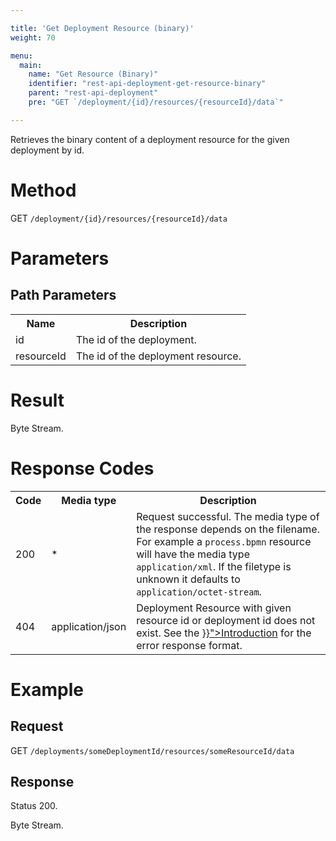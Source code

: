 ```yaml
---

title: 'Get Deployment Resource (binary)'
weight: 70

menu:
  main:
    name: "Get Resource (Binary)"
    identifier: "rest-api-deployment-get-resource-binary"
    parent: "rest-api-deployment"
    pre: "GET `/deployment/{id}/resources/{resourceId}/data`"

---
```



Retrieves the binary content of a deployment resource for the given deployment by id.


# Method

GET `/deployment/{id}/resources/{resourceId}/data`


# Parameters

## Path Parameters

<table class="table table-striped">
  <tr>
    <th>Name</th>
    <th>Description</th>
  </tr>
  <tr>
    <td>id</td>
    <td>The id of the deployment.</td>
  </tr>
  <tr>
    <td>resourceId</td>
    <td>The id of the deployment resource.</td>
  </tr>
</table>


# Result

Byte Stream.


# Response Codes

<table class="table table-striped">
  <tr>
    <th>Code</th>
    <th>Media type</th>
    <th>Description</th>
  </tr>
  <tr>
    <td>200</td>
    <td>*</td>
    <td>
      Request successful. The media type of the response depends on the filename. For example a <code>process.bpmn</code> resource will have
      the media type <code>application/xml</code>. If the filetype is unknown it defaults to <code>application/octet-stream</code>.
    </td>
  </tr>
  <tr>
    <td>404</td>
    <td>application/json</td>
    <td>Deployment Resource with given resource id or deployment id does not exist. See the <a href="{{< relref "reference/rest/overview/_index.md#error-handling" >}}">Introduction</a> for the error response format.</td>
  </tr>
</table>


# Example

## Request

GET `/deployments/someDeploymentId/resources/someResourceId/data`

## Response

Status 200.

Byte Stream.
